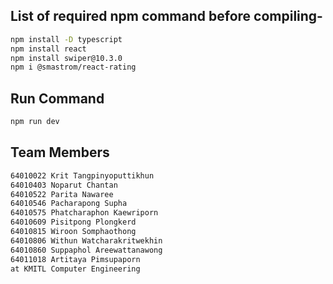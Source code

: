 <!-- This is a [Next.js](https://nextjs.org/) project bootstrapped with [`create-next-app`](https://github.com/vercel/next.js/tree/canary/packages/create-next-app).

## Getting Started

First, run the development server:

```bash
npm run dev
# or
yarn dev
# or
pnpm dev
```

Open [http://localhost:3000](http://localhost:3000) with your browser to see the result.

You can start editing the page by modifying `app/page.tsx`. The page auto-updates as you edit the file.

This project uses [`next/font`](https://nextjs.org/docs/basic-features/font-optimization) to automatically optimize and load Inter, a custom Google Font.

## Learn More

To learn more about Next.js, take a look at the following resources:

- [Next.js Documentation](https://nextjs.org/docs) - learn about Next.js features and API.
- [Learn Next.js](https://nextjs.org/learn) - an interactive Next.js tutorial.

You can check out [the Next.js GitHub repository](https://github.com/vercel/next.js/) - your feedback and contributions are welcome!

## Deploy on Vercel

The easiest way to deploy your Next.js app is to use the [Vercel Platform](https://vercel.com/new?utm_medium=default-template&filter=next.js&utm_source=create-next-app&utm_campaign=create-next-app-readme) from the creators of Next.js.

Check out our [Next.js deployment documentation](https://nextjs.org/docs/deployment) for more details. -->


## List of required npm command before compiling-

```bash
npm install -D typescript
npm install react
npm install swiper@10.3.0
npm i @smastrom/react-rating
```

## Run Command
```bash
npm run dev
```

## Team Members
```bash
64010022 Krit Tangpinyoputtikhun
64010403 Noparut Chantan
64010522 Parita Nawaree
64010546 Pacharapong Supha
64010575 Phatcharaphon Kaewriporn
64010609 Pisitpong Plongkerd
64010815 Wiroon Somphaothong
64010806 Withun Watcharakritwekhin
64010860 Suppaphol Areewattanawong
64011018 Artitaya Pimsupaporn
at KMITL Computer Engineering
```






